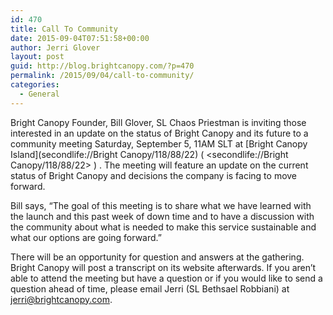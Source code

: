 ```yaml
---
id: 470
title: Call To Community
date: 2015-09-04T07:51:58+00:00
author: Jerri Glover
layout: post
guid: http://blog.brightcanopy.com/?p=470
permalink: /2015/09/04/call-to-community/
categories:
  - General
---
```

Bright Canopy Founder, Bill Glover, SL Chaos Priestman is inviting those interested in an update on the status of Bright Canopy and its future to a community meeting Saturday, September 5, 11AM SLT at [Bright Canopy Island](secondlife://Bright Canopy/118/88/22) ( <secondlife://Bright Canopy/118/88/22> ) . The meeting will feature an update on the current status of Bright Canopy and decisions the company is facing to move forward.

Bill says, “The goal of this meeting is to share what we have learned with the launch and this past week of down time and to have a discussion with the community about what is needed to make this service sustainable and what our options are going forward.”

There will be an opportunity for question and answers at the gathering. Bright Canopy will post a transcript on its website afterwards. If you aren’t able to attend the meeting but have a question or if you would like to send a question ahead of time, please email Jerri (SL Bethsael Robbiani) at jerri@brightcanopy.com.